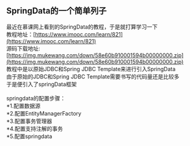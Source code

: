 ## SpringData的一个简单列子
最近在慕课网上看到的SpringData的教程，于是就打算学习一下<br>
教程地址：[https://www.imooc.com/learn/821](https://www.imooc.com/learn/821)<br>
源码下载地址:[https://img.mukewang.com/down/58e60b910001594b00000000.zip](https://img.mukewang.com/down/58e60b910001594b00000000.zip)<br>
教程中是以原始JDBC和Spring JDBC Template来进行引入SpringData<br>
由于原始的JDBC和Spring JDBC Template需要书写的代码量还是比较多<br>
于是便引入了springData框架<br>
<br>
springdata的配置步骤：<br>
    *1.配置数据源<br>
    *2.配置EntityManagerFactory<br>
    *3.配置事务管理器<br>
    *4.配置支持注解的事务<br>
    *5.配置springdata<br>

